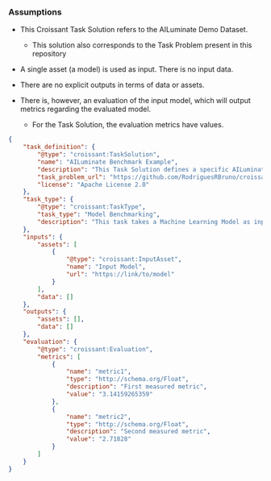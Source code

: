 ### Assumptions
- This Croissant Task Solution refers to the AILuminate Demo Dataset.
  - This solution also corresponds to the Task Problem present in this repository

- A single asset (a model) is used as input. There is no input data.
- There are no explicit outputs in terms of data or assets.
- There is, however, an evaluation of the input model, which will output metrics regarding the evaluated model.
  - For the Task Solution, the evaluation metrics have values.

```json
{
    "task_definition": {
        "@type": "croissant:TaskSolution",
        "name": "AILuminate Benchmark Example",
        "description": "This Task Solution defines a specific AILuminate Model submission",
        "task_problem_url": "https://github.com/RodriguesRBruno/croissant-tasks/blob/main/Benchmark/benchmark-taskproblem.md",
        "license": "Apache License 2.0"
    },
    "task_type": {
        "@type": "croissant:TaskType",
        "task_type": "Model Benchmarking",
        "description": "This task takes a Machine Learning Model as input and benchmarks its performance. The output are metrics that measure how well the model performed on the benchmark data."
    },
    "inputs": {
        "assets": [
            {
                "@type": "croissant:InputAsset",
                "name": "Input Model",
                "url": "https://link/to/model"
            }
        ],
        "data": []
    },
    "outputs": {
        "assets": [],
        "data": []
    },
    "evaluation": {
        "@type": "croissant:Evaluation",
        "metrics": [
            {
                "name": "metric1",
                "type": "http://schema.org/Float",
                "description": "First measured metric",
                "value": "3.14159265359"
            },
            {
                "name": "metric2",
                "type": "http://schema.org/Float",
                "description": "Second measured metric",
                "value": "2.71828"
            }
        ]
    }
}
```